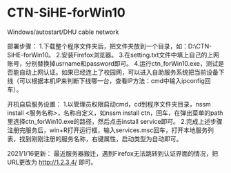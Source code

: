 # CTN-SiHE-forWin10
Windows/autostart/DHU cable network

部署步骤：
1.下载整个程序文件夹后，把文件夹放到一个目录，如：D:\CTN-SiHE-forWin10。
2.安装Firefox浏览器。
3.在setting.txt文件中填上自己的上网账号，分别替换掉usrname和password即可。
4.运行ctn_forWin10.exe，测试是否能自动上网认证。如果已经连上了校园网，可以进入自助服务系统把当前设备下线（可以根据本机IP来判断下线哪一台，查看IP方法：cmd中输入ipconfig回车）。

开机自启服务设置：
1.以管理员权限启动cmd，cd到程序文件夹目录，nssm install <服务名称>，名称自定义，如nssm install ctn，回车，在弹出菜单的path里选择ctn_forWin10.exe的路径，然后点击install service即可。
2.完成上述步骤注册完服务后，win+R打开运行框，输入services.msc回车，打开本地服务列表，找到刚刚注册的服务名称，右键属性，启动类型为自动即可。

2021/1/16更新： 最近服务器搬迁，遇到Firefox无法跳转到认证界面的情况，把URL更改为 http://1.2.3.4/ 即可。
